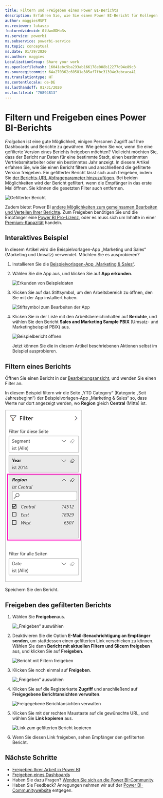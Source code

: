 ```yaml
---
title: Filtern und Freigeben eines Power BI-Berichts
description: Erfahren Sie, wie Sie einen Power BI-Bericht für Kollegen in Ihrer Organisation filtern und freigeben.
author: maggiesMSFT
ms.reviewer: lukaszp
featuredvideoid: 0tUwn8DHo3s
ms.service: powerbi
ms.subservice: powerbi-service
ms.topic: conceptual
ms.date: 01/29/2020
ms.author: maggies
LocalizationGroup: Share your work
ms.openlocfilehash: 16041ebc9ba293ab166178e008b12277d94e89c3
ms.sourcegitcommit: 64a270362c60581a385af7fbc31394e3ebcaca41
ms.translationtype: HT
ms.contentlocale: de-DE
ms.lasthandoff: 01/31/2020
ms.locfileid: "76894813"
---
```

# <a name="filter-and-share-a-power-bi-report"></a>Filtern und Freigeben eines Power BI-Berichts
*Freigeben* ist eine gute Möglichkeit, einigen Personen Zugriff auf Ihre Dashboards und Berichte zu gewähren. Wie gehen Sie vor, wenn Sie eine gefilterte Version eines Berichts freigeben möchten? Vielleicht möchten Sie, dass der Bericht nur Daten für eine bestimmte Stadt, einen bestimmten Vertriebsmitarbeiter oder ein bestimmtes Jahr anzeigt. In diesem Artikel erfahren Sie, wie Sie einen Bericht filtern und anschließend die gefilterte Version freigeben. Ein gefilterter Bericht lässt sich auch freigeben, indem Sie [der Berichts-URL Abfrageparameter hinzuzufügen](service-url-filters.md). Bei beiden Möglichkeiten wird der Bericht gefiltert, wenn die Empfänger in das erste Mal öffnen. Sie können die gesetzten Filter auch entfernen.

![Gefilterter Bericht](media/service-share-reports/power-bi-share-filter-pane-report.png)

Zudem bietet Power BI [andere Möglichkeiten zum gemeinsamen Bearbeiten und Verteilen Ihrer Berichte](service-how-to-collaborate-distribute-dashboards-reports.md). Zum Freigeben benötigen Sie und die Empfänger eine [Power BI Pro-Lizenz](service-features-license-type.md), oder es muss sich um Inhalte in einer [Premium-Kapazität](service-premium-what-is.md) handeln. 

## <a name="follow-along-with-sample-data"></a>Interaktives Beispiel

In diesem Artikel wird die Beispielvorlagen-App „Marketing und Sales“ (Marketing und Umsatz) verwendet. Möchten Sie es ausprobieren? 

1. Installieren Sie die [Beispielvorlagen-App „Marketing & Sales“](https://appsource.microsoft.com/product/power-bi/microsoft-retail-analysis-sample.salesandmarketingsample?tab=Overview).
2. Wählen Sie die App aus, und klicken Sie auf **App erkunden**.

   ![Erkunden von Beispieldaten](media/service-share-reports/power-bi-sample-explore-data.png)

3. Klicken Sie auf das Stiftsymbol, um den Arbeitsbereich zu öffnen, den Sie mit der App installiert haben.

    ![Stiftsymbol zum Bearbeiten der App](media/service-share-reports/power-bi-edit-pencil-app.png)

4. Klicken Sie in der Liste mit den Arbeitsbereichinhalten auf **Berichte**, und wählen Sie den Bericht **Sales and Marketing Sample PBIX** (Umsatz- und Marketingbeispiel PBIX) aus.

    ![Beispielbericht öffnen](media/service-share-reports/power-bi-open-sample-report.png)

    Jetzt können Sie die in diesem Artikel beschriebenen Aktionen selbst im Beispiel ausprobieren.

## <a name="set-a-filter-in-the-report"></a>Filtern eines Berichts

Öffnen Sie einen Bericht in der [Bearbeitungsansicht](consumer/end-user-reading-view.md), und wenden Sie einen Filter an.

In diesem Beispiel filtern wir die Seite „YTD Category“ (Kategorie „Seit Jahresbeginn“) der Beispielvorlagen-App „Marketing & Sales“ so, dass Werte nur dort angezeigt werden, wo **Region** gleich **Central** (Mitte) ist. 
 
![Berichtsfilterbereich](media/service-share-reports/power-bi-share-report-filter.png)

Speichern Sie den Bericht.

## <a name="share-the-filtered-report"></a>Freigeben des gefilterten Berichts

1. Wählen Sie **Freigeben**aus.

   ![„Freigeben“ auswählen](media/service-share-reports/power-bi-share.png)

2. Deaktivieren Sie die Option **E-Mail-Benachrichtigung an Empfänger senden**, um stattdessen einen gefilterten Link verschicken zu können. Wählen Sie dann **Bericht mit aktuellen Filtern und Slicern freigeben** aus, und klicken Sie auf **Freigeben**.

    ![Bericht mit Filtern freigeben](media/service-share-reports/power-bi-share-with-filters.png)

4. Klicken Sie noch einmal auf **Freigeben**.

   ![„Freigeben“ auswählen](media/service-share-reports/power-bi-share.png)

5. Klicken Sie auf die Registerkarte **Zugriff** und anschließend auf **Freigegebene Berichtansichten verwalten**.

    ![Freigegebene Berichtansichten verwalten](media/service-share-reports/power-bi-manage-shared-report-views.png)

6. Klicken Sie mit der rechten Maustaste auf die gewünschte URL, und wählen Sie **Link kopieren** aus.

    ![Link zum gefilterten Bericht kopieren](media/service-share-reports/power-bi-copy-filtered-link.png)

7. Wenn Sie diesen Link freigeben, sehen Empfänger den gefilterten Bericht. 


## <a name="next-steps"></a>Nächste Schritte
* [Freigeben Ihrer Arbeit in Power BI](service-how-to-collaborate-distribute-dashboards-reports.md)
* [Freigeben eines Dashboards](service-share-dashboards.md)
* Haben Sie dazu Fragen? [Wenden Sie sich an die Power BI-Community](https://community.powerbi.com/).
* Haben Sie Feedback? Anregungen nehmen wir auf der [Power BI-Communitywebsite](https://community.powerbi.com/) entgegen.

